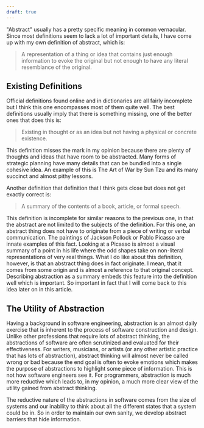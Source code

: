 ```yaml
---
draft: true
---
```


"Abstract" usually has a pretty specific meaning in common vernacular. Since
most definitions seem to lack a lot of important details, I have come up with my own
definition of abstract, which is:

> A representation of a thing or idea that contains just enough information to evoke the original but not enough to have any literal resemblance of the original.

## Existing Definitions

Official definitions found online and in dictionaries are all fairly incomplete
but I think this one encompasses most of them quite well. The best definitions
usually imply that there is something missing, one of the better ones that does
this is:

> Existing in thought or as an idea but not having a physical or concrete existence.

This definition misses the mark in my opinion because there are plenty of
thoughts and ideas that have room to be abstracted. Many forms of strategic
planning have many details that can be bundled into a single cohesive idea. An
example of this is The Art of War by Sun Tzu and its many succinct and
almost pithy lessons.

Another definition that definition that I think gets close but does not get
exactly correct is:

> A summary of the contents of a book, article, or formal speech.

This definition is incomplete for similar reasons to the previous one, in that
the abstract are not limited to the subjects of the definition. For this one, an
abstract thing does not have to originate from a piece of writing or verbal
communication. The paintings of Jackson Pollock or Pablo Picasso are
innate examples of this fact. Looking at a Picasso is almost a visual summary of
a point in his life where the odd shapes take on non-literal representations of
very real things. What I do like about this definition, however, is that an
abstract thing does in fact originate. I mean, that it comes from some origin
and is almost a reference to that original concept.  Describing abstraction as a
summary embeds this feature into the definition well which is important. So
important in fact that I will come back to this idea later on in this article.

## The Utility of Abstraction

Having a background in software engineering, abstraction is an almost daily
exercise that is inherent to the process of software construction and design.
Unlike other professions that require lots of abstract thinking, the
abstractions of software are often scrutinized and evaluated for their
effectiveness. For writers, musicians, or artists (or any other artistic
practice that has lots of abstraction), abstract thinking will almost never be
called wrong or bad because the end goal is often to evoke emotions which makes
the purpose of abstractions to highlight some piece of information. This is not
how software engineers see it. For programmers, abstraction is much more
reductive which leads to, in my opinion, a much more clear view of the utility gained 
from abstract thinking.

The reductive nature of the abstractions in software comes from the size of
systems and our inability to think about all the different states that a system
could be in. So in order to maintain our own sanity, we develop abstract
barriers that hide information.
